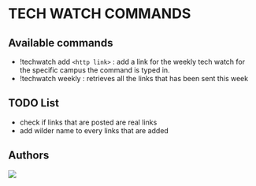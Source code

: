 # TECH WATCH COMMANDS

## Available commands

- !techwatch add `<http link>` : add a link for the weekly tech watch for the specific campus the command is typed in.
- !techwatch weekly : retrieves all the links that has been sent this week

## TODO List

- check if links that are posted are real links
- add wilder name to every links that are added

## Authors

![](https://i.imgur.com/57nMfvZ.png)
